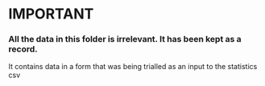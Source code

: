 IMPORTANT
============================
### All the data in this folder is irrelevant. It has been kept as a record. 
It contains data in a form that was being trialled as an input to the statistics csv

